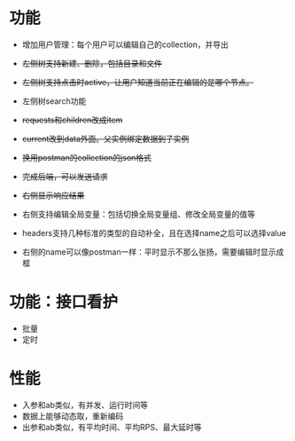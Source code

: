 # 功能

* 增加用户管理：每个用户可以编辑自己的collection，并导出

* ~~左侧树支持新建、删除，包括目录和文件~~
* ~~左侧树支持点击时active，让用户知道当前正在编辑的是哪个节点。~~
* 左侧树search功能

* ~~requests和children改成item~~
* ~~current改到data外面。父实例绑定数据到子实例~~

* ~~换用postman的collection的json格式~~
* ~~完成后端，可以发送请求~~

* ~~右侧显示响应结果~~
* 右侧支持编辑全局变量：包括切换全局变量组、修改全局变量的值等
* headers支持几种标准的类型的自动补全，且在选择name之后可以选择value
* 右侧的name可以像postman一样：平时显示不那么张扬，需要编辑时显示成框

# 功能：接口看护

* 批量
* 定时

# 性能

* 入参和ab类似，有并发、运行时间等
* 数据上能够动态取，重新编码
* 出参和ab类似，有平均时间、平均RPS、最大延时等

